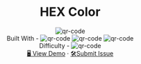 <h1 align="center">HEX Color</h1>

<div align="center">
  <img src="https://gpx.ge/js/js/src/14_hex_color.gif" alt="qr-code" />
</div>

  <div align="center">
    Built With - <img src="https://img.shields.io/badge/-HTML-6abecd" alt="qr-code" />
  <img src="https://img.shields.io/badge/-CSS-3e54a3" alt="qr-code" />
  <img src="https://img.shields.io/badge/-JS-cf6390" alt="qr-code" />
  <br/>
    Difficulty - <img src="https://img.shields.io/badge/%201%20-newbie-white?labelColor=6abecd" alt="qr-code" />
  <br/>
    <a href="https://tsotneforester.github.io/Javascript/14_hex_color/" target="_blank">🖥️ View Demo</a>
    ·
    <a href="https://github.com/tsotneforester/Javascript/issues">🛠Submit Issue</a>

  </div>


<!-- ![html](https://img.shields.io/badge/-HTML-6abecd "image")
![css](https://img.shields.io/badge/-CSS-3e54a3 "image")
![js](https://img.shields.io/badge/-JS-cf6390 "image")
![react](https://img.shields.io/badge/-React-f4cf0c "image")
![api](https://img.shields.io/badge/-API-aad742 "image")
- Difficulty Level
![newbie](https://img.shields.io/badge/%201%20-newbie-white?labelColor=6abecd "image")
![junior](https://img.shields.io/badge/%202%20-junior-white?labelColor=aad742 "image")
![intermediate](https://img.shields.io/badge/%203%20-intermediate-white?labelColor=f1b604 "image")
![advanced](https://img.shields.io/badge/%204%20-advanced-white?labelColor=bf4605 "image")
![guru](https://img.shields.io/badge/%205%20-guru-white?labelColor=ed2c49 "image")
https://gpx.ge/js/pages/12_accordion/
https://tsotneforester.github.io/Javascript/42_tab_view/
-->
